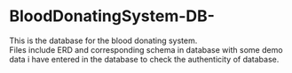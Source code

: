 # BloodDonatingSystem-DB-
This is the database for the blood donating system.
<br>
Files include ERD and corresponding schema in database with some demo data i have entered in the database to check the authenticity of database.
